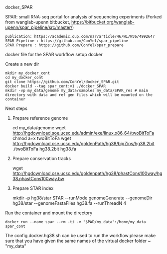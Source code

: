 docker_SPAR

SPAR: small RNA-seq portal for analysis of sequencing experiments (Forked from wanglab-upenn bitbucket, https://bitbucket.org/wanglab-upenn/spar_pipeline/src/master/)

    publication: https://academic.oup.com/nar/article/46/W1/W36/4992647
    SPAR Pipeline : https://github.com/ConYel/spar_pipeline
    SPAR Prepare : https://github.com/ConYel/spar_prepare

docker file for the SPAR workflow
setup docker

Create a new dir

    mkdir my_docker_cont
    cd my_docker_cont
    git clone https://github.com/ConYel/docker_SPAR.git
    docker build --tag spar_cont:v1 ./docker_SPAR
    mkdir -vp my_data/genome my_data/samples my_data/SPAR_res # main directory with data and ref gen files which will be mounted on the container

Next steps
1. Prepare reference genome

    cd my_data/genome
    wget http://hgdownload.soe.ucsc.edu/admin/exe/linux.x86_64/twoBitToFa
    chmod a+x twoBitToFa
    wget http://hgdownload.cse.ucsc.edu/goldenPath/hg38/bigZips/hg38.2bit
    ./twoBitToFa hg38.2bit hg38.fa

2. Prepare conservation tracks

    wget http://hgdownload.cse.ucsc.edu/goldenpath/hg38/phastCons100way/hg38.phastCons100way.bw

3. Prepare STAR index

    mkdir -p hg38/star
    STAR --runMode genomeGenerate --genomeDir hg38/star --genomeFastaFiles hg38.fa --runThreadN 4

Run the container and mount the directory

    docker run --name spar --rm -ti -v "$PWD/my_data":/home/my_data spar_cont

The config.docker.hg38.sh can be used to run the workflow please make sure that you have given the same names of the virtual docker folder ~ "my_data"
